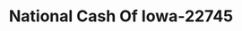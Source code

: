 ---
f_zip-code: 50501
f_state-code: IA
title: National Cash Of Iowa-22745
f_phone: 515-955-8755
f_city-only: Fort Dodge
f_address: 298 South 25Th Street Fort Dodge
f_location-unique-id: '22745'
slug: national-cash-of-iowa-22745
updated-on: '2024-05-30T13:46:58.046Z'
created-on: '2024-05-30T13:36:59.803Z'
published-on: '2024-05-30T13:54:32.469Z'
f_city-state: cms/city/fort-dodge-ia.md
f_company: cms/company/national-cash-of-iowa.md
f_state: cms/state/iowa.md
layout: '[payday-loan].html'
tags: payday-loan
---